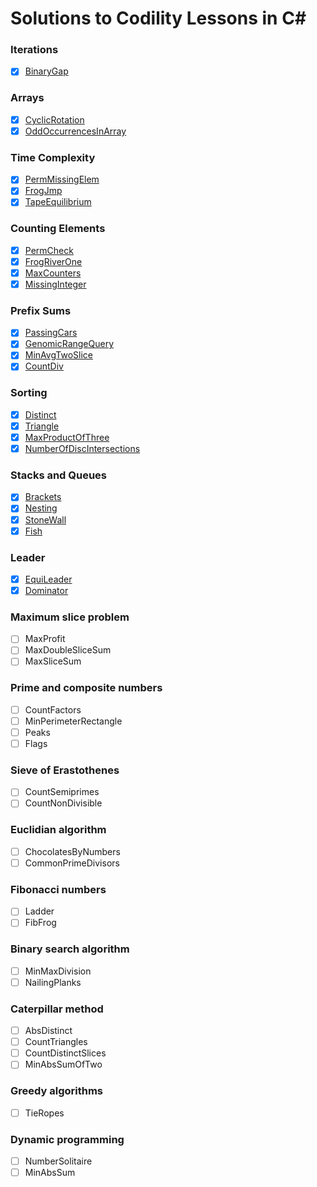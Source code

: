 Solutions to Codility Lessons in C#
=======================

### Iterations
- [x] [BinaryGap](https://app.codility.com/programmers/lessons/1-iterations/binary_gap/)

### Arrays
- [x] [CyclicRotation](https://app.codility.com/programmers/lessons/2-arrays/cyclic_rotation/)
- [x] [OddOccurrencesInArray](https://app.codility.com/programmers/lessons/2-arrays/odd_occurrences_in_array/)

### Time Complexity
- [x] [PermMissingElem](https://app.codility.com/programmers/lessons/3-time_complexity/perm_missing_elem/)
- [x] [FrogJmp](https://app.codility.com/programmers/lessons/3-time_complexity/frog_jmp/)
- [x] [TapeEquilibrium](https://app.codility.com/programmers/lessons/3-time_complexity/tape_equilibrium/)

### Counting Elements
- [x] [PermCheck](https://app.codility.com/programmers/lessons/4-counting_elements/perm_check/)
- [x] [FrogRiverOne](https://app.codility.com/programmers/lessons/4-counting_elements/frog_river_one/)
- [x] [MaxCounters](https://app.codility.com/programmers/lessons/4-counting_elements/max_counters/)
- [x] [MissingInteger](https://app.codility.com/programmers/lessons/4-counting_elements/missing_integer/)

### Prefix Sums
- [x] [PassingCars](https://app.codility.com/programmers/lessons/5-prefix_sums/passing_cars/)
- [x] [GenomicRangeQuery](https://app.codility.com/programmers/lessons/5-prefix_sums/genomic_range_query/)
- [x] [MinAvgTwoSlice](https://app.codility.com/programmers/lessons/5-prefix_sums/min_avg_two_slice/)
- [x] [CountDiv](https://app.codility.com/programmers/lessons/5-prefix_sums/count_div/)

### Sorting
- [x] [Distinct](https://app.codility.com/programmers/lessons/6-sorting/distinct/)
- [x] [Triangle](https://app.codility.com/programmers/lessons/6-sorting/triangle/)
- [x] [MaxProductOfThree](https://app.codility.com/programmers/lessons/6-sorting/max_product_of_three/)
- [x] [NumberOfDiscIntersections](https://app.codility.com/programmers/lessons/6-sorting/number_of_disc_intersections/)

### Stacks and Queues
- [x] [Brackets](https://app.codility.com/programmers/lessons/7-stacks_and_queues/brackets/)
- [x] [Nesting](https://app.codility.com/programmers/lessons/7-stacks_and_queues/nesting/)
- [x] [StoneWall](https://app.codility.com/programmers/lessons/7-stacks_and_queues/stone_wall/)
- [x] [Fish](https://app.codility.com/programmers/lessons/7-stacks_and_queues/fish/)
	
### Leader
- [x] [EquiLeader](https://app.codility.com/programmers/lessons/8-leader/equi_leader/)
- [x] [Dominator](https://app.codility.com/programmers/lessons/8-leader/dominator/)

### Maximum slice problem
- [ ] MaxProfit
- [ ] MaxDoubleSliceSum
- [ ] MaxSliceSum

### Prime and composite numbers
- [ ] CountFactors
- [ ] MinPerimeterRectangle
- [ ] Peaks
- [ ] Flags

### Sieve of Erastothenes
- [ ] CountSemiprimes
- [ ] CountNonDivisible

### Euclidian algorithm
- [ ] ChocolatesByNumbers
- [ ] CommonPrimeDivisors

### Fibonacci numbers
- [ ] Ladder
- [ ] FibFrog

### Binary search algorithm
- [ ] MinMaxDivision
- [ ] NailingPlanks

### Caterpillar method
- [ ] AbsDistinct
- [ ] CountTriangles
- [ ] CountDistinctSlices
- [ ] MinAbsSumOfTwo

### Greedy algorithms
- [ ] TieRopes

### Dynamic programming
- [ ] NumberSolitaire
- [ ] MinAbsSum
